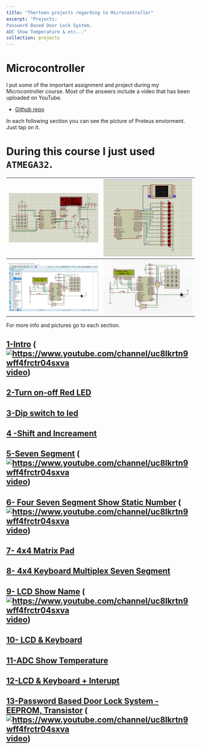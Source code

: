 ```yaml
---
title: "Therteen projects regarding to Microcontroller"
excerpt: "Projects:
Password Based Door Lock System, 
ADC Show Temperature & etc..."
collection: projects
---
```


# Microcontroller
 I put some of the important assignment and project during my Microcontroller course. Most of the answers include a video that has been uploaded on YouTube.
* [Github repo](https://github.com/CenaAshoori/Bachlor-Microcontroller)  


In each following section you can see the picture of Proteus enviorment. Just tap on it.
# During this course I just used `ATMEGA32`.

| ![](https://github.com/CenaAshoori/Bachlor-Microcontroller/raw/main/1-Intro/5-Seven%20Segment%20Transistor/pic.jpg) | ![](https://github.com/CenaAshoori/Bachlor-Microcontroller/raw/main/1-Intro/1-LED/pic.jpg) |
| :-----------------------------------------------------------------------------------------------------------------: | :----------------------------------------------------------------------------------------: |
|                ![](https://github.com/CenaAshoori/Bachlor-Microcontroller/raw/main/13-Final/pic.png)                |   ![](https://github.com/CenaAshoori/Bachlor-Microcontroller/raw/main/13-Final/pic2.jpg)   |

For more info and pictures go to each section.

## [1-Intro](https://github.com/CenaAshoori/Bachlor-Microcontroller/tree/main/1-Intro) (<a href="https://www.youtube.com/watch?v=L6JzgI2_S3E" target="blank"><img src="https://raw.githubusercontent.com/rahuldkjain/github-profile-readme-generator/master/src/images/icons/Social/youtube.svg" alt="https://www.youtube.com/channel/uc8lkrtn9wff4frctr04sxva" height="15" width="30" />video</a>)

## [2-Turn on-off Red LED](https://github.com/CenaAshoori/Bachlor-Microcontroller/tree/main/2-Turn%20on-off%20Red%20LED)
## [3-Dip switch to led](https://github.com/CenaAshoori/Bachlor-Microcontroller/tree/main/3-Dip%20switch%20to%20led)
## [4 -Shift and Increament](https://github.com/CenaAshoori/Bachlor-Microcontroller/tree/main/4%20-Shift%20and%20Increament)
## [5-Seven Segment](https://github.com/CenaAshoori/Bachlor-Microcontroller/tree/main/5-Seven%20Segment) (<a href="https://youtu.be/mwd65dJJYjc" target="blank"><img src="https://raw.githubusercontent.com/rahuldkjain/github-profile-readme-generator/master/src/images/icons/Social/youtube.svg" alt="https://www.youtube.com/channel/uc8lkrtn9wff4frctr04sxva" height="15" width="30" />video</a>)
## [6- Four Seven Segment Show Static Number](https://github.com/CenaAshoori/Bachlor-Microcontroller/tree/main/6-%20Four%20Seven%20Segment%20Show%20Static%20Number) (<a href="https://youtu.be/6fXMDOYOan0" target="blank"><img src="https://raw.githubusercontent.com/rahuldkjain/github-profile-readme-generator/master/src/images/icons/Social/youtube.svg" alt="https://www.youtube.com/channel/uc8lkrtn9wff4frctr04sxva" height="15" width="30" />video</a>)
## [7- 4x4 Matrix Pad](https://github.com/CenaAshoori/Bachlor-Microcontroller/tree/main/7-%204x4%20Matrix%20Pad)
## [8- 4x4 Keyboard Multiplex Seven Segment](https://github.com/CenaAshoori/Bachlor-Microcontroller/tree/main/8-%204x4%20Keyboard%20Multiplex%20Seven%20Segment)
## [9- LCD Show Name](https://github.com/CenaAshoori/Bachlor-Microcontroller/tree/main/9-%20LCD%20Show%20Name) (<a href="https://youtu.be/-6Qn1ZHHrW8" target="blank"><img src="https://raw.githubusercontent.com/rahuldkjain/github-profile-readme-generator/master/src/images/icons/Social/youtube.svg" alt="https://www.youtube.com/channel/uc8lkrtn9wff4frctr04sxva" height="15" width="30" />video</a>)
## [10- LCD & Keyboard](https://github.com/CenaAshoori/Bachlor-Microcontroller/tree/main/10-%20LCD%20%26%20Keyboard)
## [11-ADC Show Temperature](https://github.com/CenaAshoori/Bachlor-Microcontroller/tree/main/11-ADC%20Show%20Temperature)
## [12-LCD & Keyboard + Interupt](https://github.com/CenaAshoori/Bachlor-Microcontroller/tree/main/12-LCD%20%26%20Keyboard%20%2B%20Interupt)
## [13-Password Based Door Lock System - EEPROM, Transistor]([13-Final/README.md](https://github.com/CenaAshoori/Bachlor-Microcontroller/tree/main/13-Final)) (<a href="https://youtu.be/Cq3QeL-kXac" target="blank"><img src="https://raw.githubusercontent.com/rahuldkjain/github-profile-readme-generator/master/src/images/icons/Social/youtube.svg" alt="https://www.youtube.com/channel/uc8lkrtn9wff4frctr04sxva" height="15" width="30" />video</a>)

